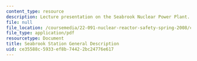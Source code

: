 ```yaml
---
content_type: resource
description: Lecture presentation on the Seabrook Nuclear Power Plant.
file: null
file_location: /coursemedia/22-091-nuclear-reactor-safety-spring-2008/ce35588c5933ef8b74422bc24776e617_MIT22_091S08_lec16.pdf
file_type: application/pdf
resourcetype: Document
title: Seabrook Station General Description
uid: ce35588c-5933-ef8b-7442-2bc24776e617
---
```

